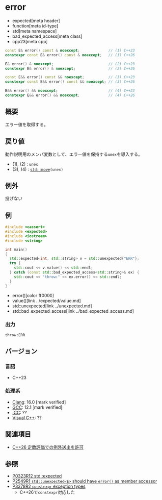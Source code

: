 # error
* expected[meta header]
* function[meta id-type]
* std[meta namespace]
* bad_expected_access[meta class]
* cpp23[meta cpp]

```cpp
const E& error() const & noexcept;             // (1) C++23
constexpr const E& error() const & noexcept;   // (1) C++26

E& error() & noexcept;                         // (2) C++23
constexpr E& error() & noexcept;               // (2) C++26

const E&& error() const && noexcept;           // (3) C++23
constexpr const E&& error() const && noexcept; // (3) C++26

E&& error() && noexcept;                       // (4) C++23
constexpr E&& error() && noexcept;             // (4) C++26
```

## 概要
エラー値を取得する。


## 戻り値
動作説明用のメンバ変数として、エラー値を保持する`unex`を導入する。

- (1), (2) : `unex`
- (3), (4) : [`std::move`](/reference/utility/move.md)`(unex)`


## 例外
投げない


## 例
```cpp example
#include <cassert>
#include <expected>
#include <iostream>
#include <string>

int main()
{
  std::expected<int, std::string> v = std::unexpected{"ERR"};
  try {
    std::cout << v.value() << std::endl;
  } catch (const std::bad_expected_access<std::string>& ex) {
    std::cout << "throw:" << ex.error() << std::endl;
  }
}
```
* error()[color ff0000]
* value()[link ../expected/value.md]
* std::unexpected[link ../unexpected.md]
* std::bad_expected_access[link ../bad_expected_access.md]

### 出力
```
throw:ERR
```


## バージョン
### 言語
- C++23

### 処理系
- [Clang](/implementation.md#clang): 16.0 [mark verified]
- [GCC](/implementation.md#gcc): 12.1 [mark verified]
- [ICC](/implementation.md#icc): ??
- [Visual C++](/implementation.md#visual_cpp): ??


## 関連項目
- [C++26 定数評価での例外送出を許可](/lang/cpp26/allowing_exception_throwing_in_constant-evaluation.md)


## 参照
- [P0323R12 std::expected](https://www.open-std.org/jtc1/sc22/wg21/docs/papers/2022/p0323r12.html)
- [P2549R1 `std::unexpected<E>` should have `error()` as member accessor](https://www.open-std.org/jtc1/sc22/wg21/docs/papers/2022/p2549r1.html)
- [P3378R2 `constexpr` exception types](https://open-std.org/jtc1/sc22/wg21/docs/papers/2025/p3378r2.html)
    - C++26で`constexpr`対応した
